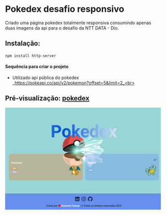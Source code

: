 # Pokedex desafio responsivo
 <p>Criado uma página pokedex totalmente responsiva consumindo apenas duas imagens da api para o desafio da NTT DATA - Dio.</p>

 ## Instalação:

`npm install http-server`<br>

#### Sequência para criar o projeto

- Utilizado api pública do pokedex <br>
  _https://pokeapi.co/api/v2/pokemon?offset=5&limit=2_<br>
 
## Pré-visualização: [pokedex](https://desafio-pokedex-page.vercel.app/)

![preview](image/readme.png)
